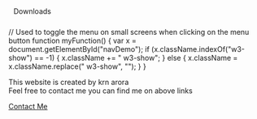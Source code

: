 <!DOCTYPE html>
<html lang="en">
<head>
    <meta charset="UTF-8">
    <meta http-equiv="X-UA-Compatible" content="IE=edge">
    <meta name="viewport" content="width=device-width, initial-scale=1.0">
    <title>RIT - downloads</title>
    <link rel="stylesheet" href="https://www.w3schools.com/w3css/4/w3.css">
    <link rel="stylesheet" href="https://fonts.googleapis.com/css?family=Lato">
    <link rel="stylesheet" href="https://fonts.googleapis.com/css?family=Montserrat">
    <link rel="stylesheet" href="https://cdnjs.cloudflare.com/ajax/libs/font-awesome/4.7.0/css/font-awesome.min.css">
</head>
<style type="text/css">
    .tg  {border-collapse:collapse;border-spacing:0;}
    .tg td{border-color:black;border-style:solid;border-width:1px;font-family:Arial, sans-serif;font-size:14px;
      overflow:hidden;padding:10px 5px;word-break:normal;}
    .tg th{border-color:black;border-style:solid;border-width:1px;font-family:Arial, sans-serif;font-size:14px;
      font-weight:normal;overflow:hidden;padding:10px 5px;word-break:normal;}
    .tg .tg-u89u{font-family:Verdana, Geneva, sans-serif !important;font-size:13px;font-weight:bold;text-align:left;vertical-align:top}
    .tg .tg-ht73{font-family:Verdana, Geneva, sans-serif !important;font-size:13px;text-align:left;vertical-align:top}
    .td{
        min-width: 120px;
        max-width: 150px;
        }
    .w-center {
    display: flex;
    align-items: center;
    justify-content: center;
    }
    </style>
<body>
<!-- header  -->
    <div class="w3-top  w3-blue w3-bar w3-card">
        <div style="padding: 10px">Downloads</div>
    </div>

<!-- header ends -->

</body>
</html>












<div class="w3-bar w3-blue w3-card w3-left-align w3-large">
    <!-- Nav icon -->
    <a class="w3-bar-item w3-button w3-hide-medium w3-hide-large w3-right w3-padding-large w3-hover-white w3-large w3-blue" href="javascript:void(0);" onclick="myFunction()" title="Toggle Navigation Menu"><i class="fa fa-bars"></i></a>
  </div>





  <div id="navDemo" class="w3-bar-block w3-white w3-hide w3-hide-large w3-hide-medium w3-large">

  </div>




// Used to toggle the menu on small screens when clicking on the menu button
function myFunction() {
  var x = document.getElementById("navDemo");
  if (x.className.indexOf("w3-show") == -1) {
    x.className += " w3-show";
  } else { 
    x.className = x.className.replace(" w3-show", "");
  }
}



<footer class="w3-container w3-padding-64 w3-center w3-opacity"> 
  <div class="w3-xlarge w3-padding-2">
    <i class="fa fa-linkedin w3-hover-opacity"></i>
    <i class="fa fa-instagram w3-hover-opacity"></i>
    <i class="fa fa-youtube w3-hover-opacity"></i>
    <!-- <i class="fa fa-snapchat w3-hover-opacity"></i> -->
    <!-- <i class="fa fa-pinterest-p w3-hover-opacity"></i> -->
    <!-- <i class="fa fa-twitter w3-hover-opacity"></i> -->
 </div>
 <p>This website is created by krn arora <br> Feel free to contact me you can find me on above links</p>
 <a class="w3-button w3-round-xxlarge w3-black w3-margin-bottom"href="https://www.w3schools.com/spaces" target="_blank" >Contact Me</a>
 <!-- Footer end. -->
 </footer>
